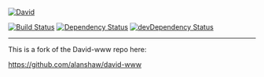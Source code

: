 [![David](https://raw.github.com/alanshaw/david-www/master/david.png)](https://david-dm.org/)

[![Build Status](https://drone.infra.tstllc.net/api/badges/Travel-Syndication-Technology/david-www/status.svg)](https://drone.infra.tstllc.net/Travel-Syndication-Technology/david-www)
[![Dependency Status](https://david.infra.tstllc.net/Travel-Syndication-Technology/david-www.svg)](https://david.infra.tstllc.net/Travel-Syndication-Technology/david-www)
[![devDependency Status](https://david.infra.tstllc.net/Travel-Syndication-Technology/david-www/dev-status.svg)](https://david.infra.tstllc.net/Travel-Syndication-Technology/david-www#info=devDependencies)
___

This is a fork of the David-www repo here:

https://github.com/alanshaw/david-www